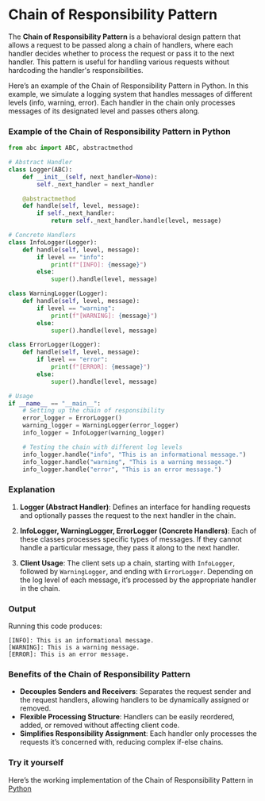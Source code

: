 # Chain of Responsibility Pattern

The **Chain of Responsibility Pattern** is a behavioral design pattern that allows a request to be passed along a chain of handlers, where each handler decides whether to process the request or pass it to the next handler. This pattern is useful for handling various requests without hardcoding the handler's responsibilities.

Here’s an example of the Chain of Responsibility Pattern in Python. In this example, we simulate a logging system that handles messages of different levels (info, warning, error). Each handler in the chain only processes messages of its designated level and passes others along.

### Example of the Chain of Responsibility Pattern in Python

```python
from abc import ABC, abstractmethod

# Abstract Handler
class Logger(ABC):
    def __init__(self, next_handler=None):
        self._next_handler = next_handler

    @abstractmethod
    def handle(self, level, message):
        if self._next_handler:
            return self._next_handler.handle(level, message)

# Concrete Handlers
class InfoLogger(Logger):
    def handle(self, level, message):
        if level == "info":
            print(f"[INFO]: {message}")
        else:
            super().handle(level, message)

class WarningLogger(Logger):
    def handle(self, level, message):
        if level == "warning":
            print(f"[WARNING]: {message}")
        else:
            super().handle(level, message)

class ErrorLogger(Logger):
    def handle(self, level, message):
        if level == "error":
            print(f"[ERROR]: {message}")
        else:
            super().handle(level, message)

# Usage
if __name__ == "__main__":
    # Setting up the chain of responsibility
    error_logger = ErrorLogger()
    warning_logger = WarningLogger(error_logger)
    info_logger = InfoLogger(warning_logger)

    # Testing the chain with different log levels
    info_logger.handle("info", "This is an informational message.")
    info_logger.handle("warning", "This is a warning message.")
    info_logger.handle("error", "This is an error message.")
```

### Explanation

1. **Logger (Abstract Handler)**: Defines an interface for handling requests and optionally passes the request to the next handler in the chain.
  
2. **InfoLogger, WarningLogger, ErrorLogger (Concrete Handlers)**: Each of these classes processes specific types of messages. If they cannot handle a particular message, they pass it along to the next handler.

3. **Client Usage**: The client sets up a chain, starting with `InfoLogger`, followed by `WarningLogger`, and ending with `ErrorLogger`. Depending on the log level of each message, it’s processed by the appropriate handler in the chain.

### Output

Running this code produces:

```
[INFO]: This is an informational message.
[WARNING]: This is a warning message.
[ERROR]: This is an error message.
```

### Benefits of the Chain of Responsibility Pattern

- **Decouples Senders and Receivers**: Separates the request sender and the request handlers, allowing handlers to be dynamically assigned or removed.
- **Flexible Processing Structure**: Handlers can be easily reordered, added, or removed without affecting client code.
- **Simplifies Responsibility Assignment**: Each handler only processes the requests it’s concerned with, reducing complex if-else chains.

### Try it yourself

Here’s the working implementation of the Chain of Responsibility  Pattern in [Python](src/chain_of_responsibility.py)
